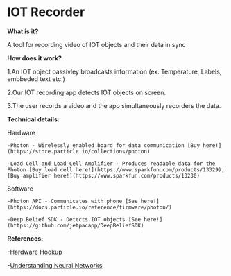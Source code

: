 # IOT Recorder

**What is it?**

A tool for recording video of IOT objects and their data in sync

**How does it work?**
	
1.An IOT object passivley broadcasts information (ex. Temperature, Labels, embbeded text etc.) 

2.Our IOT recording app detects IOT objects on screen.

3.The user records a video and the app simultaneously recorders the data.

**Technical details:**
	
Hardware
	
	-Photon - Wirelessly enabled board for data communication [Buy here!](https://store.particle.io/collections/photon)
	
	-Load Cell and Load Cell Amplifier - Produces readable data for the Photon [Buy load cell here!](https://www.sparkfun.com/products/13329), [Buy amplifier here!](https://www.sparkfun.com/products/13230)

Software
	
	-Photon API - Communicates with phone [See here!](https://docs.particle.io/reference/firmware/photon/)
	
	-Deep Belief SDK - Detects IOT objects [See here!](https://github.com/jetpacapp/DeepBeliefSDK)

**References:**
	
-[Hardware Hookup](https://learn.sparkfun.com/tutorials/load-cell-amplifier-hx711-breakout-hookup-guide?_ga=1.53177064.1747307081.1440772503)

-[Understanding Neural Networks](http://neuralnetworksanddeeplearning.com/)